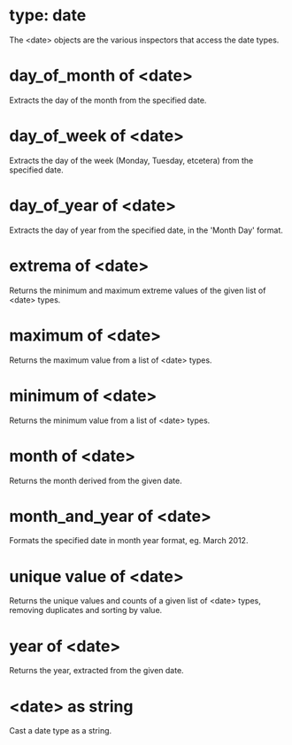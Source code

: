 # type: date

The &lt;date&gt; objects are the various inspectors that access the date types.

# day_of_month of &lt;date&gt;

Extracts the day of the month from the specified date.

# day_of_week of &lt;date&gt;

Extracts the day of the week (Monday, Tuesday, etcetera) from the specified date.

# day_of_year of &lt;date&gt;

Extracts the day of year from the specified date, in the &#39;Month Day&#39; format.

# extrema of &lt;date&gt;

Returns the minimum and maximum extreme values of the given list of &lt;date&gt; types.

# maximum of &lt;date&gt;

Returns the maximum value from a list of &lt;date&gt; types.

# minimum of &lt;date&gt;

Returns the minimum value from a list of &lt;date&gt; types.

# month of &lt;date&gt;

Returns the month derived from the given date.

# month_and_year of &lt;date&gt;

Formats the specified date in month year format, eg. March 2012.

# unique value of &lt;date&gt;

Returns the unique values and counts of a given list of &lt;date&gt; types, removing duplicates and sorting by value.

# year of &lt;date&gt;

Returns the year, extracted from the given date.

# &lt;date&gt; as string

Cast a date type as a string.
